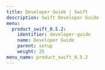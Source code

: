 ```yaml
---
title: Developer Guide | Swift
description: Swift Developer Guide
menu:
  product_swift_0.5.2:
    identifier: developer-guide
    name: Developer Guide
    parent: setup
    weight: 25
menu_name: product_swift_0.5.2
---
```


